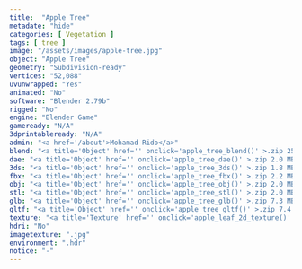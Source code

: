```yaml
---
title:  "Apple Tree"
metadate: "hide"
categories: [ Vegetation ]
tags: [ tree ]
image: "/assets/images/apple-tree.jpg"
object: "Apple Tree"
geometry: "Subdivision-ready"
vertices: "52,088"
uvunwrapped: "Yes"
animated: "No"
software: "Blender 2.79b"
rigged: "No"
engine: "Blender Game"
gameready: "N/A"
3dprintableready: "N/A"
admin: "<a href='/about'>Mohamad Rido</a>"
blend: "<a title='Object' href='' onclick='apple_tree_blend()' >.zip 25.7 MB</a>"
dae: "<a title='Object' href='' onclick='apple_tree_dae()' >.zip 2.0 MB</a>"
3ds: "<a title='Object' href='' onclick='apple_tree_3ds()' >.zip 1.8 MB</a>"
fbx: "<a title='Object' href='' onclick='apple_tree_fbx()' >.zip 2.2 MB</a>"
obj: "<a title='Object' href='' onclick='apple_tree_obj()' >.zip 2.0 MB</a>"
stl: "<a title='Object' href='' onclick='apple_tree_stl()' >.zip 2.0 MB</a>"
glb: "<a title='Object' href='' onclick='apple_tree_glb()' >.zip 7.3 MB</a>"
gltf: "<a title='Object' href='' onclick='apple_tree_gltf()' >.zip 7.4 MB</a>"
texture: "<a title='Texture' href='' onclick='apple_leaf_2d_texture()' >appleleaf2d</a>"
hdri: "No"
imagetexture: ".jpg"
environment: ".hdr"
notice: "-"
---
```

